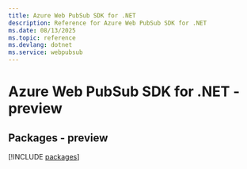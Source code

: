 ```yaml
---
title: Azure Web PubSub SDK for .NET
description: Reference for Azure Web PubSub SDK for .NET
ms.date: 08/13/2025
ms.topic: reference
ms.devlang: dotnet
ms.service: webpubsub
---
```

# Azure Web PubSub SDK for .NET - preview
## Packages - preview
[!INCLUDE [packages](web-pubsub-index.md)]